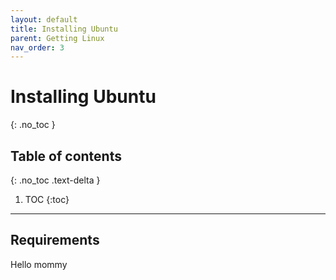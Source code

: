 ```yaml
---
layout: default
title: Installing Ubuntu
parent: Getting Linux
nav_order: 3
---
```


# Installing Ubuntu
{: .no_toc }

## Table of contents
{: .no_toc .text-delta }

1. TOC
{:toc}

---
## Requirements

Hello mommy
